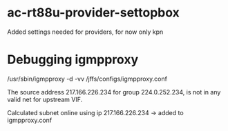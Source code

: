 # ac-rt88u-provider-settopbox

Added settings needed for providers, for now only kpn


# Debugging igmpproxy

/usr/sbin/igmpproxy -d -vv  /jffs/configs/igmpproxy.conf

The source address 217.166.226.234 for group 224.0.252.234, is not in any valid net for upstream VIF.

Calculated subnet online using ip 217.166.226.234 -> added to igmpproxy.conf
